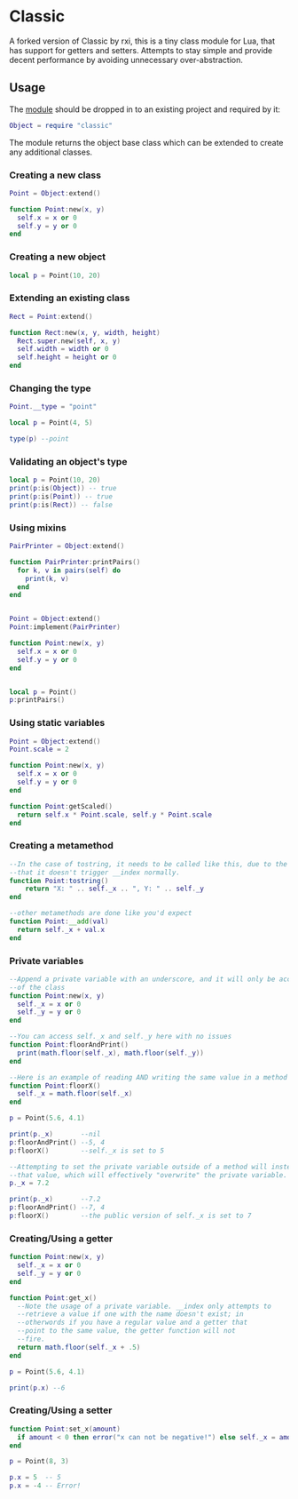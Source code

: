 # Classic

A forked version of Classic by rxi, this is a tiny class module for Lua, that has support for getters and setters. Attempts to stay simple and provide decent performance by avoiding unnecessary over-abstraction.


## Usage

The [module](classic.lua) should be dropped in to an existing project and
required by it:

```lua
Object = require "classic"
```

The module returns the object base class which can be extended to create any
additional classes.


### Creating a new class
```lua
Point = Object:extend()

function Point:new(x, y)
  self.x = x or 0
  self.y = y or 0
end
```

### Creating a new object
```lua
local p = Point(10, 20)
```

### Extending an existing class
```lua
Rect = Point:extend()

function Rect:new(x, y, width, height)
  Rect.super.new(self, x, y)
  self.width = width or 0
  self.height = height or 0
end
```

### Changing the type
```lua
Point.__type = "point"

local p = Point(4, 5)

type(p) --point
```

### Validating an object's type
```lua
local p = Point(10, 20)
print(p:is(Object)) -- true
print(p:is(Point)) -- true
print(p:is(Rect)) -- false
```

### Using mixins
```lua
PairPrinter = Object:extend()

function PairPrinter:printPairs()
  for k, v in pairs(self) do
    print(k, v)
  end
end


Point = Object:extend()
Point:implement(PairPrinter)

function Point:new(x, y)
  self.x = x or 0
  self.y = y or 0
end


local p = Point()
p:printPairs()
```

### Using static variables
```lua
Point = Object:extend()
Point.scale = 2

function Point:new(x, y)
  self.x = x or 0
  self.y = y or 0
end

function Point:getScaled()
  return self.x * Point.scale, self.y * Point.scale
end
```

### Creating a metamethod
```lua
--In the case of tostring, it needs to be called like this, due to the fact
--that it doesn't trigger __index normally.
function Point:tostring()
	return "X: " .. self._x .. ", Y: " .. self._y
end

--other metamethods are done like you'd expect
function Point:__add(val)
  return self._x + val.x
end
```

### Private variables
```lua
--Append a private variable with an underscore, and it will only be accessible within methods
--of the class
function Point:new(x, y)
  self._x = x or 0
  self._y = y or 0
end

--You can access self._x and self._y here with no issues
function Point:floorAndPrint()
  print(math.floor(self._x), math.floor(self._y))
end

--Here is an example of reading AND writing the same value in a method
function Point:floorX()
  self._x = math.floor(self._x)
end

p = Point(5.6, 4.1)

print(p._x)       --nil
p:floorAndPrint() --5, 4
p:floorX()        --self._x is set to 5

--Attempting to set the private variable outside of a method will instead create a variable with
--that value, which will effectively "overwrite" the private variable.
p._x = 7.2

print(p._x)       --7.2
p:floorAndPrint() --7, 4
p:floorX()        --the public version of self._x is set to 7
```

### Creating/Using a getter
```lua
function Point:new(x, y)
  self._x = x or 0
  self._y = y or 0
end

function Point:get_x()
  --Note the usage of a private variable. __index only attempts to
  --retrieve a value if one with the name doesn't exist; in
  --otherwords if you have a regular value and a getter that
  --point to the same value, the getter function will not
  --fire.
  return math.floor(self._x + .5)
end

p = Point(5.6, 4.1)

print(p.x) --6
```

### Creating/Using a setter
```lua
function Point:set_x(amount)
  if amount < 0 then error("x can not be negative!") else self._x = amount end
end

p = Point(8, 3)

p.x = 5  -- 5
p.x = -4 -- Error!
```

